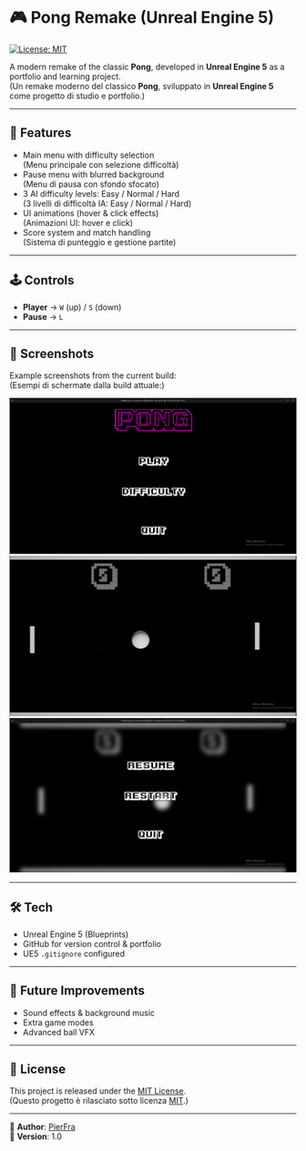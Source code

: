 ﻿# 🎮 Pong Remake (Unreal Engine 5)

[![License: MIT](https://img.shields.io/badge/License-MIT-yellow.svg)](LICENSE)

A modern remake of the classic **Pong**, developed in **Unreal Engine 5** as a portfolio and learning project.  
(Un remake moderno del classico **Pong**, sviluppato in **Unreal Engine 5** come progetto di studio e portfolio.)

---

## 🚀 Features
- Main menu with difficulty selection  
  (Menu principale con selezione difficoltà)  
- Pause menu with blurred background  
  (Menu di pausa con sfondo sfocato)  
- 3 AI difficulty levels: Easy / Normal / Hard  
  (3 livelli di difficoltà IA: Easy / Normal / Hard)  
- UI animations (hover & click effects)  
  (Animazioni UI: hover e click)  
- Score system and match handling  
  (Sistema di punteggio e gestione partite)  

---

## 🕹️ Controls
- **Player** → `W` (up) / `S` (down)  
- **Pause** → `L`  

---

## 📸 Screenshots
Example screenshots from the current build:  
(Esempi di schermate dalla build attuale:)  

![Menu](Screenshots/menu.png)  
![Gameplay](Screenshots/gameplay.png)  
![Pause](Screenshots/pause.png)  

---

## 🛠️ Tech
- Unreal Engine 5 (Blueprints)  
- GitHub for version control & portfolio  
- UE5 `.gitignore` configured  

---

## 🔮 Future Improvements
- Sound effects & background music  
- Extra game modes  
- Advanced ball VFX  

---

## 📜 License
This project is released under the [MIT License](LICENSE).  
(Questo progetto è rilasciato sotto licenza [MIT](LICENSE).)

---

👤 **Author**: [PierFra](https://github.com/PieroFra)  
📅 **Version**: 1.0  
